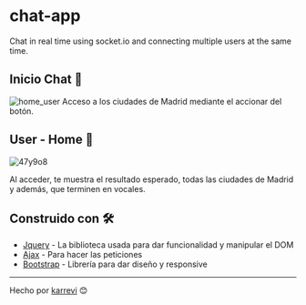 # chat-app
Chat in real time using socket.io and connecting multiple users at the same time.

## Inicio Chat 🚀
![home_user](https://user-images.githubusercontent.com/51401631/89742063-e9c25c80-da96-11ea-83a2-fdbe8c2e371f.png)
Acceso a los ciudades de Madrid mediante el accionar del botón.

## User - Home 🚀
![47y9o8](https://user-images.githubusercontent.com/51401631/87334916-b8aa4700-c53f-11ea-8883-ea48b3f49438.gif)

Al acceder, te muestra el resultado esperado, todas las ciudades de Madrid y además, que terminen en vocales.



## Construido con 🛠️

* [Jquery](https://jquery.com/) - La biblioteca usada para dar funcionalidad y manipular el DOM
* [Ajax](https://api.jquery.com/jQuery.ajax/) - Para hacer las peticiones
* [Bootstrap](https://getbootstrap.com/docs/4.5/getting-started/introduction/) - Librería para dar diseño y responsive

---

Hecho por [karrevi](https://github.com/karrevi)
😊
